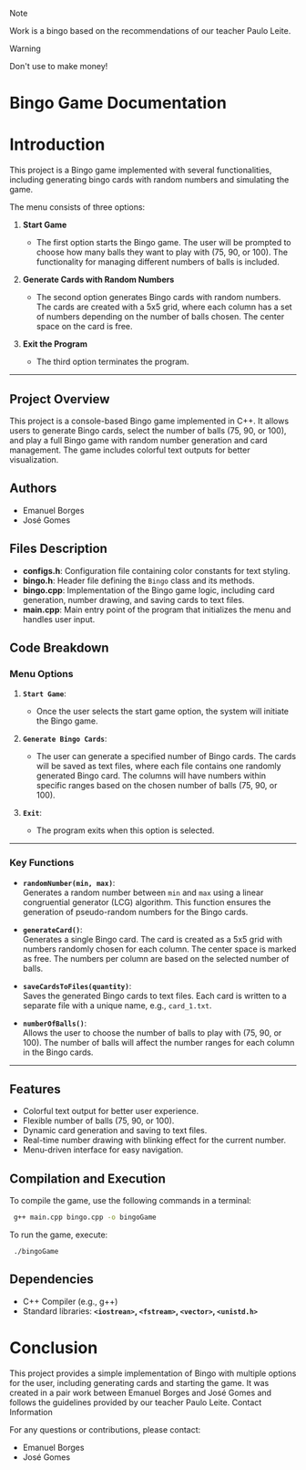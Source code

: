 > [!NOTE]  
> Work is a bingo based on the recommendations of our teacher Paulo Leite.   

> [!WARNING]  
> Don't use to make money!  

# Bingo Game Documentation  

# Introduction  
This project is a Bingo game implemented with several functionalities, including generating bingo cards with random numbers and simulating the game.  

The menu consists of three options:  

1. **Start Game**  
   - The first option starts the Bingo game. The user will be prompted to choose how many balls they want to play with (75, 90, or 100). The functionality for managing different numbers of balls is included.  
   
2. **Generate Cards with Random Numbers**  
   - The second option generates Bingo cards with random numbers. The cards are created with a 5x5 grid, where each column has a set of numbers depending on the number of balls chosen. The center space on the card is free.  

3. **Exit the Program**  
   - The third option terminates the program.  

---  

## Project Overview  
This project is a console-based Bingo game implemented in C++. It allows users to generate Bingo cards, select the number of balls (75, 90, or 100), and play a full Bingo game with random number generation and card management. The game includes colorful text outputs for better visualization.  

## Authors  
- Emanuel Borges  
- José Gomes  

## Files Description  
- **configs.h**: Configuration file containing color constants for text styling.  
- **bingo.h**: Header file defining the `Bingo` class and its methods.  
- **bingo.cpp**: Implementation of the Bingo game logic, including card generation, number drawing, and saving cards to text files.  
- **main.cpp**: Main entry point of the program that initializes the menu and handles user input.  

## Code Breakdown  

### Menu Options  
1. **`Start Game`**:  
   - Once the user selects the start game option, the system will initiate the Bingo game.  
   
2. **`Generate Bingo Cards`**:  
   - The user can generate a specified number of Bingo cards. The cards will be saved as text files, where each file contains one randomly generated Bingo card. The columns will have numbers within specific ranges based on the chosen number of balls (75, 90, or 100).  

3. **`Exit`**:  
   - The program exits when this option is selected.  

---  

### Key Functions  
- **`randomNumber(min, max)`**:  
   Generates a random number between `min` and `max` using a linear congruential generator (LCG) algorithm. This function ensures the generation of pseudo-random numbers for the Bingo cards.  

- **`generateCard()`**:  
   Generates a single Bingo card. The card is created as a 5x5 grid with numbers randomly chosen for each column. The center space is marked as free. The numbers per column are based on the selected number of balls.  

- **`saveCardsToFiles(quantity)`**:  
   Saves the generated Bingo cards to text files. Each card is written to a separate file with a unique name, e.g., `card_1.txt`.  

- **`numberOfBalls()`**:  
   Allows the user to choose the number of balls to play with (75, 90, or 100). The number of balls will affect the number ranges for each column in the Bingo cards.  

---  

## Features  
- Colorful text output for better user experience.  
- Flexible number of balls (75, 90, or 100).  
- Dynamic card generation and saving to text files.  
- Real-time number drawing with blinking effect for the current number.  
- Menu-driven interface for easy navigation.  

## Compilation and Execution  
To compile the game, use the following commands in a terminal:  
```bash
 g++ main.cpp bingo.cpp -o bingoGame
```
To run the game, execute:
```
 ./bingoGame
```

## Dependencies

- C++ Compiler (e.g., g++)
- Standard libraries: **`<iostrean>`, `<fstream>`, `<vector>`, `<unistd.h>`**

# Conclusion

This project provides a simple implementation of Bingo with multiple options for the user, including generating cards and starting the game. It was created in a pair work between Emanuel Borges and José Gomes and follows the guidelines provided by our teacher Paulo Leite.
Contact Information

For any questions or contributions, please contact:

- Emanuel Borges
- José Gomes

